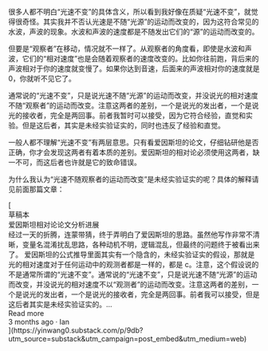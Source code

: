 很多人都不明白“光速不变”的具体含义，所以看到我好像在质疑“光速不变”，就觉得很奇怪。其实我并不否认光速是不随“光源”的运动而改变的，因为这符合常见的水波，声波的现象。水波和声波的速度都是不随发出它们的“源”的运动而改变的。

但要是“观察者”在移动，情况就不一样了。从观察者的角度看，即使是水波和声波，它们的“相对速度”也是会随着观察者的速度改变的。比如你往前跑，背后来的声波相对于你的速度就变慢了。如果你达到音速，后面来的声波相对你的速度就是 0，你就听不见它了。

通常说的“光速不变”，只是说光速不随“光源”的运动而改变，并没说光的相对速度不随“观察者”的运动而改变。注意这两者的差别，一个是说光的发出者，一个是说光的接收者，完全是两回事。前者我暂时可以接受，因为它符合经验，直觉和实验。但是这后者，其实是未经实验证实的，同时也违反了经验和直觉。

一般人都不理解“光速不变”有两层意思。只有看爱因斯坦的论文，仔细钻研他是否正确，你才会发现这两者有着本质的差别。爱因斯坦的相对论必须使用这两者，缺一不可，而这后者也许就是它的致命错误。

为什么我认为“光速不随观察者的运动而改变”是未经实验证实的呢？具体的解释请见前面那篇文章：

<div class="embedded-post-wrap" data-attrs="{&quot;id&quot;:78103341,&quot;url&quot;:&quot;https://yinwang0.substack.com/p/9db&quot;,&quot;publication_id&quot;:1087182,&quot;publication_name&quot;:&quot;草稿本&quot;,&quot;publication_logo_url&quot;:null,&quot;title&quot;:&quot;爱因斯坦相对论论文分析进展&quot;,&quot;truncated_body_text&quot;:&quot;经过一天的折腾，连蒙带猜，终于弄明白了爱因斯坦的思路。虽然他写作非常不清晰，变量名混淆扰乱思路，各种动机不明，逻辑混乱，但最终的问题终于被看出来了。 爱因斯坦的公式推导里面其实有一个隐含的，未经实验证实的假设，那就是光的相对速度对于任何运动中的观测者都是一样的，都是 c。注意，这个假设说的不是通常所谓的“光速不变”。通常说的“光速不变”，只是说光速不随“光源”的运动而改变，并没说光的相对速度不以“观测者”的运动而改变。注意这两者的差别，一个是说光的发出者，一个是说光的接收者，完全是两回事。前者我可以接受，但是这后者其实是未经实验证实的。&quot;,&quot;date&quot;:&quot;2022-10-11T12:06:00.000Z&quot;,&quot;like_count&quot;:0,&quot;comment_count&quot;:0,&quot;bylines&quot;:[{&quot;id&quot;:104190928,&quot;name&quot;:&quot;Ian&quot;,&quot;previous_name&quot;:&quot;Yin Wang&quot;,&quot;photo_url&quot;:&quot;https://bucketeer-e05bbc84-baa3-437e-9518-adb32be77984.s3.amazonaws.com/public/images/7b94063f-2bb8-49de-9249-49485a456a5c_459x459.jpeg&quot;,&quot;bio&quot;:null,&quot;profile_set_up_at&quot;:&quot;2022-09-14T03:31:24.180Z&quot;,&quot;publicationUsers&quot;:[{&quot;id&quot;:1036676,&quot;user_id&quot;:104190928,&quot;publication_id&quot;:1087182,&quot;role&quot;:&quot;admin&quot;,&quot;public&quot;:true,&quot;is_primary&quot;:false,&quot;publication&quot;:{&quot;id&quot;:1087182,&quot;name&quot;:&quot;草稿本&quot;,&quot;subdomain&quot;:&quot;yinwang0&quot;,&quot;custom_domain&quot;:null,&quot;custom_domain_optional&quot;:false,&quot;hero_text&quot;:&quot;一些忍不住要说的话&quot;,&quot;logo_url&quot;:null,&quot;author_id&quot;:104190928,&quot;theme_var_background_pop&quot;:&quot;#FF81CD&quot;,&quot;created_at&quot;:&quot;2022-09-14T03:32:09.078Z&quot;,&quot;rss_website_url&quot;:null,&quot;email_from_name&quot;:&quot;Yin Wang&quot;,&quot;copyright&quot;:&quot;Yin Wang&quot;,&quot;founding_plan_name&quot;:null,&quot;community_enabled&quot;:true,&quot;invite_only&quot;:false,&quot;payments_state&quot;:&quot;disabled&quot;}}],&quot;is_guest&quot;:false}],&quot;utm_campaign&quot;:null,&quot;belowTheFold&quot;:false,&quot;type&quot;:null}"> [<div class="embedded-post-header"><span></span><span class="embedded-post-publication-name">草稿本</span></div>

<div class="embedded-post-title-wrapper">

<div class="embedded-post-title">爱因斯坦相对论论文分析进展</div>

</div>

<div class="embedded-post-body">经过一天的折腾，连蒙带猜，终于弄明白了爱因斯坦的思路。虽然他写作非常不清晰，变量名混淆扰乱思路，各种动机不明，逻辑混乱，但最终的问题终于被看出来了。 爱因斯坦的公式推导里面其实有一个隐含的，未经实验证实的假设，那就是光的相对速度对于任何运动中的观测者都是一样的，都是 c。注意，这个假设说的不是通常所谓的“光速不变”。通常说的“光速不变”，只是说光速不随“光源”的运动而改变，并没说光的相对速度不以“观测者”的运动而改变。注意这两者的差别，一个是说光的发出者，一个是说光的接收者，完全是两回事。前者我可以接受，但是这后者其实是未经实验证实的。…</div>

<div class="embedded-post-cta-wrapper"><span class="embedded-post-cta">Read more</span></div>

<div class="embedded-post-meta">3 months ago · Ian</div>](https://yinwang0.substack.com/p/9db?utm_source=substack&utm_campaign=post_embed&utm_medium=web) </div>
